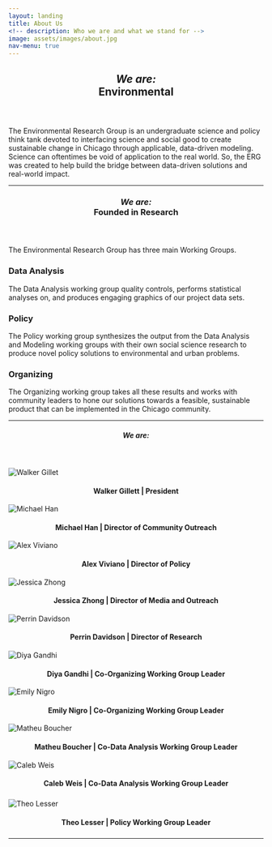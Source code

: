 ```yaml
---
layout: landing
title: About Us
<!-- description: Who we are and what we stand for -->
image: assets/images/about.jpg
nav-menu: true
---
```


<!-- Main -->
<div id="main" class="alt">

<!-- One -->
<section id="one">
	<div class="inner">
		<header class="major">
			<h1><i>We are:</i><br>Environmental</h1>
		</header>

<!-- Content One -->
<p>The Environmental Research Group is an undergraduate science and policy think tank devoted to interfacing science and social good to create sustainable change in Chicago through applicable, data-driven modeling. Science can oftentimes be void of application to the real world. So, the ERG was created to help build the bridge between data-driven solutions and real-world impact.</p>

<hr class="major" />

<!-- Two -->
<section id="one">
	<div class="inner">
		<header class="major">
			<h1><i>We are:</i><br>Founded in Research</h1>
		</header>

<!-- Content Two-->
<p>The Environmental Research Group has three main Working Groups. </p>
<div class="row">
	<div class="6u 12u$(small)">
		<h3>Data Analysis</h3>
		<p>The Data Analysis working group quality controls, performs statistical analyses on, and produces engaging graphics of our project data sets.</p>
	</div>
<!--	<div class="6u$ 12u$(small)">
		<h3>Modeling</h3>
		<p>The Modeling working group works with and develops geospatial and temporal environmental models, with particular interest in Machine Learning.</p>
	</div> -->
	<div class="6u 12u$(small)">
		<h3>Policy</h3>
		<p>The Policy working group synthesizes the output from the Data Analysis and Modeling working groups with their own social science research to produce novel policy solutions to environmental and urban problems.</p>
	</div>
	<div class="6u$ 12u$(small)">
		<h3>Organizing</h3>
		<p>The Organizing working group takes all these results and works with community leaders to hone our solutions towards a feasible, sustainable product that can be implemented in the Chicago community.</p>
	</div>
</div>

<hr class="major" />

<!-- Three -->
<section id="one">
	<div class="inner">
		<header class="major">
			<h1><i>We are:</i></h1>
		</header>

<!-- Content Three-->
<div class="row">
	<div class="row">
		<div class="4u 12u$(medium)">
			<img src="assets/images/img_walker.png" alt="Walker Gillet">
			<h4 style="text-align:center">Walker Gillett | President</h4>
		</div>
		<div class="4u 12u$(medium)">
			<img src="assets/images/img_michael.png" alt="Michael Han">
			<h4 style="text-align:center">Michael Han | Director of Community Outreach</h4>
		</div>
		<div class="4u$ 12u$(medium)">
			<img src="assets/images/img_alex.png" alt="Alex Viviano">
			<h4 style="text-align:center">Alex Viviano | Director of Policy</h4>
		</div>
    		<div class="4u 12u$(medium)">
			<img src="assets/images/img_jessica.png" alt="Jessica Zhong">
			<h4 style="text-align:center">Jessica Zhong | Director of Media and Outreach</h4>
		</div>
		<div class="4u 12u$(medium)">
			<img src="assets/images/img_perrin.png" alt="Perrin Davidson">
			<h4 style="text-align:center">Perrin Davidson | Director of Research</h4>
		</div>
		<div class="4u$ 12u$(medium)">
			<img src="assets/images/img_diya.png" alt="Diya Gandhi">
			<h4 style="text-align:center">Diya Gandhi | Co-Organizing Working Group Leader</h4>
		</div>
		<div class="4u 12u$(medium)">
			<img src="assets/images/img_emily.png" alt="Emily Nigro">
			<h4 style="text-align:center">Emily Nigro | Co-Organizing Working Group Leader</h4>
		</div>
		<div class="4u 12u$(medium)">
			<img src="assets/images/img_matheu.png" alt="Matheu Boucher">
			<h4 style="text-align:center">Matheu Boucher | Co-Data Analysis Working Group Leader</h4>
		</div>
		<div class="4u$ 12u$(medium)">
			<img src="assets/images/img_caleb.png" alt="Caleb Weis">
			<h4 style="text-align:center">Caleb Weis | Co-Data Analysis Working Group Leader</h4>
		</div>
		<div class="4u 12u$(medium)">
			<h3 style="text-align:center"></h3>
			<h4 style="text-align:center"><i></i></h4>
		</div>
		<div class="4u 12u$(medium)">
			<img src="assets/images/img_jacob.png" alt="Theo Lesser">
			<h4 style="text-align:center">Theo Lesser | Policy Working Group Leader</h4>
		</div>
		<div class="4u$ 12u$(medium)">
			<h3 style="text-align:center"></h3>
			<h4 style="text-align:center"><i></i></h4>
		</div>
	</div>
</div>

<hr class="major" />

<!-- End -->
</div>
